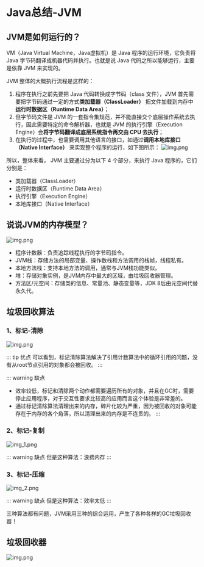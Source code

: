 # Java总结-JVM

## JVM是如何运行的？

VM（Java Virtual Machine，Java虚拟机）是 Java 程序的运行环境，它负责将 Java 字节码翻译成机器代码并执行。也就是说 Java
代码之所以能够运行，主要是依靠 JVM 来实现的。

JVM 整体的大概执行流程是这样的：

1. 程序在执行之前先要把 Java 代码转换成字节码（class 文件），JVM 首先需要把字节码通过一定的方式**类加载器（ClassLoader）**
   把文件加载到内存中**运行时数据区（Runtime Data Area）**；
2. 但字节码文件是 JVM 的一套指令集规范，并不能直接交个底层操作系统去执行，因此需要特定的命令解析器，也就是 JVM
   的执行引擎（Execution Engine）会**将字节码翻译成底层系统指令再交由 CPU 去执行**；
3. 在执行的过程中，也需要调用其他语言的接口，如通过**调用本地库接口（Native Interface）** 来实现整个程序的运行，如下图所示：
   ![img.png](../assets/interview/how_jvm_run.png)

所以，整体来看， JVM 主要通过分为以下 4 个部分，来执行 Java 程序的，它们分别是：

- 类加载器（ClassLoader）
- 运行时数据区（Runtime Data Area）
- 执行引擎（Execution Engine）
- 本地库接口（Native Interface）

## 说说JVM的内存模型？

![img.png](../assets/interview/jvm_model.png)

- 程序计数器：负责追踪线程执行的字节码指令。
- JVM栈：存储方法的局部变量、操作数栈和方法调用的栈帧，线程私有。
- 本地方法栈：支持本地方法的调用，通常与JVM栈功能类似。
- 堆：存储对象实例，是JVM内存中最大的区域，由垃圾回收器管理。
- 方法区/元空间：存储类的信息、常量池、静态变量等，JDK 8后由元空间代替永久代。

## 垃圾回收算法

### 1、标记-清除

![img.png](../assets/interview/mark_sweep.png)

::: tip 优点
可以看到，标记清除算法解决了引用计数算法中的循环引用的问题，没有从root节点引用的对象都会被回收。
:::

::: warning 缺点

- 效率较低，标记和清除两个动作都需要遍历所有的对象，并且在GC时，需要停止应用程序，对于交互性要求比较高的应用而言这个体验是非常差的。
- 通过标记清除算法清理出来的内存，碎片化较为严重，因为被回收的对象可能存在于内存的各个角落，所以清理出来的内存是不连贯的。
  :::

### 2、标记-复制

![img_1.png](../assets/interview/mark_copy.png)

::: warning 缺点
但是这种算法：浪费内存
:::

### 3、标记-压缩

![img_2.png](../assets/interview/mark_compact.png)

::: warning 缺点
但是这种算法：效率太低
:::

三种算法都有问题，JVM采用三种的综合运用，产生了各种各样的GC垃圾回收器！

## 垃圾回收器

![img.png](../assets/interview/garbage_collector_.png)
